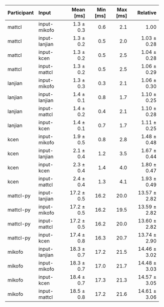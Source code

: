 | Participant | Input | Mean [ms] | Min [ms] | Max [ms] | Relative |
|:---|:---|---:|---:|---:|---:|
| mattcl | input-mikofo | 1.3 ± 0.3 | 0.6 | 2.1 | 1.00 |
| mattcl | input-lanjian | 1.3 ± 0.2 | 0.5 | 2.0 | 1.03 ± 0.28 |
| mattcl | input-kcen | 1.3 ± 0.2 | 0.5 | 2.5 | 1.04 ± 0.28 |
| mattcl | input-mattcl | 1.3 ± 0.2 | 0.5 | 2.5 | 1.06 ± 0.29 |
| lanjian | input-mikofo | 1.3 ± 0.3 | 0.3 | 2.1 | 1.06 ± 0.30 |
| lanjian | input-lanjian | 1.4 ± 0.1 | 0.8 | 1.7 | 1.10 ± 0.25 |
| lanjian | input-mattcl | 1.4 ± 0.2 | 0.4 | 2.1 | 1.10 ± 0.28 |
| lanjian | input-kcen | 1.4 ± 0.1 | 0.7 | 1.7 | 1.11 ± 0.25 |
| kcen | input-mikofo | 1.9 ± 0.5 | 0.8 | 2.8 | 1.48 ± 0.48 |
| kcen | input-lanjian | 2.1 ± 0.4 | 1.2 | 3.5 | 1.67 ± 0.44 |
| kcen | input-kcen | 2.3 ± 0.4 | 1.4 | 4.0 | 1.80 ± 0.47 |
| kcen | input-mattcl | 2.4 ± 0.4 | 1.3 | 4.1 | 1.93 ± 0.49 |
| mattcl-py | input-lanjian | 17.2 ± 0.5 | 16.2 | 20.0 | 13.57 ± 2.82 |
| mattcl-py | input-mikofo | 17.2 ± 0.5 | 16.2 | 19.5 | 13.59 ± 2.82 |
| mattcl-py | input-mattcl | 17.2 ± 0.5 | 16.2 | 20.0 | 13.60 ± 2.82 |
| mattcl-py | input-kcen | 17.4 ± 0.8 | 16.3 | 20.7 | 13.74 ± 2.90 |
| mikofo | input-lanjian | 18.3 ± 0.7 | 17.2 | 21.5 | 14.46 ± 3.02 |
| mikofo | input-mikofo | 18.3 ± 0.7 | 17.0 | 21.7 | 14.48 ± 3.03 |
| mikofo | input-kcen | 18.4 ± 0.7 | 17.3 | 21.3 | 14.57 ± 3.05 |
| mikofo | input-mattcl | 18.5 ± 0.8 | 17.2 | 21.6 | 14.61 ± 3.06 |
